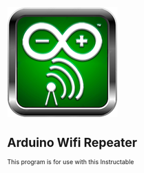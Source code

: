 ![logo](./assets/Windows/icon_256x256.png)

# Arduino Wifi Repeater
This program is for use with this Instructable
